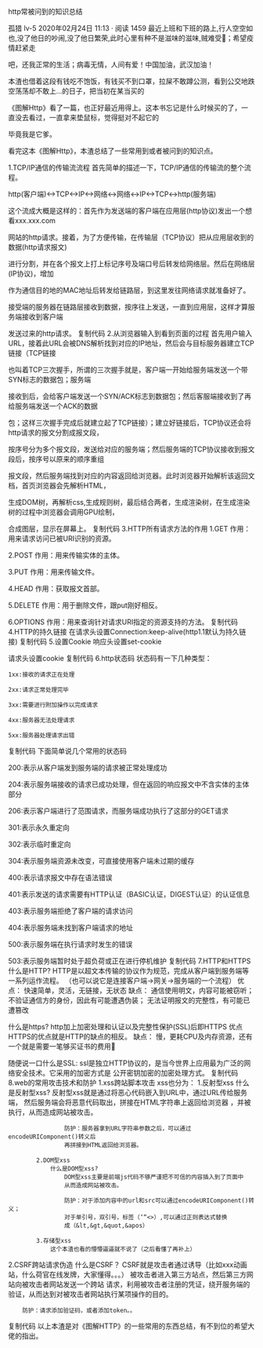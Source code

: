 http常被问到的知识总结

孤猎
lv-5
2020年02月24日 11:13 ·  阅读 1459
最近上班和下班的路上,行人空空如也,没了他日的吵闹,没了他日繁荣,此时心里有种不是滋味的滋味,贼难受🥺；希望疫情赶紧走

吧，还我正常的生活；病毒无情，人间有爱！中国加油，武汉加油！


本渣也借着这段有钱吃不饱饭，有钱买不到口罩，拉屎不敢蹲公测，看到公交地跌空荡荡却不敢上...的日子，把当初在某当买的

《图解Http》看了一篇，也正好最近用得上。这本书忘记是什么时候买的了，一直没去看过，一直拿来垫鼠标，觉得挺对不起它的

毕竟我是它爹。

看完这本《图解Http》，本渣总结了一些常用到或者被问到的知识点。

1.TCP/IP通信的传输流流程
首先简单的描述一下，TCP/IP通信的传输流的整个流程。

http(客户端)<->TCP<->IP<->网络<->网络<->IP<->TCP<->http(服务端)

这个流成大概是这样的：首先作为发送端的客户端在应用层(http协议)发出一个想看xxx.xxx.com

网站的http请求。接着，为了方便传输，在传输层（TCP协议）把从应用层收到的数据(http请求报文)

进行分割，并在各个报文上打上标记序号及端口号后转发给网络层。然后在网络层(IP协议)，增加

作为通信目的地的MAC地址后转发给链路层，到这里发往网络请求就准备好了。

接受端的服务器在链路层接收到数据，按序往上发送，一直到应用层，这样才算服务端接收到客户端

发送过来的http请求。
复制代码
2.从浏览器输入到看到页面的过程
首先用户输入URL，接着此URL会被DNS解析找到对应的IP地址，然后会与目标服务器建立TCP链接（TCP链接

也叫着TCP三次握手，所谓的三次握手就是，客户端一开始给服务端发送一个带SYN标志的数据包；服务端

接收到后，会给客户端发送一个SYN/ACK标志到数据包；然后客服端接收到了再给服务端发送一个ACK的数据

包；这样三次握手完成后就建立起了TCP链接）；建立好链接后，TCP协议还会将http请求的报文分割成报文段，

按序号分为多个报文段，发送给对应的服务端；然后服务端的TCP协议接收到报文段后，按序号以原来的顺序重组

报文段，然后服务端找到对应的内容返回给浏览器。此时浏览器开始解析该返回文档，首页浏览器会先解析HTML，

生成DOM树，再解析css,生成规则树，最后结合两者，生成渲染树，在生成渲染树的过程中浏览器会调用GPU绘制，

合成图层，显示在屏幕上。
复制代码
3.HTTP所有请求方法的作用
1.GET
作用：用来请求访问已被URI识别的资源。

2.POST
作用：用来传输实体的主体。

3.PUT
作用：用来传输文件。

4.HEAD
作用：获取报文首部。

5.DELETE
作用：用于删除文件，跟put刚好相反。

6.OPTIONS
作用：用来查询针对请求URI指定的资源支持的方法。
复制代码
4.HTTP的持久链接
在请求头设置Connection:keep-alive(http1.1默认为持久链接)
复制代码
5.设置Cookie
响应头设置set-cookie

请求头设置cookie
复制代码
6.http状态码
状态码有一下几种类型：

    1xx:接收的请求正在处理
    
    2xx:请求正常处理完毕
    
    3xx:需要进行附加操作以完成请求
    
    4xx:服务器无法处理请求
    
    5xx:服务器处理请求出错
复制代码
下面简单说几个常用的状态码

200:表示从客户端发到服务端的请求被正常处理成功

204:表示服务端接收的请求已成功处理，但在返回的响应报文中不含实体的主体部分

206:表示客户端进行了范围请求，而服务端成功执行了这部分的GET请求

301:表示永久重定向

302:表示临时重定向

304:表示服务端资源未改变，可直接使用客户端未过期的缓存

400:表示请求报文中存在语法错误

401:表示发送的请求需要有HTTP认证（BASIC认证，DIGEST认证）的认证信息

403:表示服务端拒绝了客户端的请求访问

404:表示服务端未找到客户端请求的地址

500:表示服务端在执行请求时发生的错误

503:表示服务端暂时处于超负荷或正在进行停机维护
复制代码
7.HTTP和HTTPS
什么是HTTP?
    HTTP是以超文本传输的协议作为规范，完成从客户端到服务端等一系列运作流程。
    （也可以说它是连接客户端->网关->服务端的一个流程）
优点：
    快速简单，灵活，无链接，无状态
缺点：
    通信使用明文，内容可能被窃听；
    不验证通信方的身份，因此有可能遭遇伪装；
    无法证明报文的完整性，有可能已遭篡改

什么是https?
    http加上加密处理和认证以及完整性保护(SSL)后即HTTPS
优点
    HTTPS的优点就是HTTP的缺点的相反。
缺点：
    慢，更耗CPU及内存资源，还有一个就是需要一笔够买证书的费用🤣
    
随便说一口什么是SSL:
    ssl是独立HTTP协议的，是当今世界上应用最为广泛的网络安全技术。它采用的加密方式是
    公开密钥加密的加密处理方式。
复制代码
8.web的常用攻击技术和防护
1.xss跨站脚本攻击
    xss也分为：
            1.反射型xss
                什么是反射型xss?
                    反射型xss就是通过将恶心代码嵌入到URL中，通过URL传给服务端，
                    然后服务端会将恶意代码取出，拼接在HTML字符串上返回给浏览器
                    ，并被执行，从而造成网站被攻击。
                   
                    防护：服务器拿到URL字符串参数之后，可以通过encodeURIComponent()转义后
                    再拼接到HTML返回给浏览器。
                    
            2.DOM型xss
                什么是DOM型xss?
                    DOM型xss主要是前端js代码不够严谨把不可信的内容插入到了页面中
                    从而造成网站被攻击。
                    
                    防护：对于添加内容中的url和src可以通过encodeURIComponent()转义；
                    对于单引号，双引号，标签（‘“<>）,可以通过正则表达式替换
                    成（&lt,&gt,&quot,&apos）
                    
            3.存储型xss
                这个本渣也看的懵懵逼逼就不说了（之后看懂了再补上）
                
2.CSRF跨站请求伪造
    什么是CSRF？
        CSRF就是攻击者通过诱导（比如xxx动画站，什么荷官在线发牌，大家懂得。。。）
        被攻击者进入第三方站点，然后第三方网站向被攻击者网站发送一个跨站
        请求，利用被攻击者注册的凭证，绕开服务端的验证，从而达到对被攻击者网站执行某项操作的目的。
        
        防护：请求添加验证码，或者添加token。。
复制代码
以上本渣是对《图解HTTP》的一些常用的东西总结，有不到位的希望大佬的指出。

